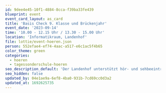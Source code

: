 ```yaml
---
id: 9dee4e45-10f1-4884-8cca-f39ba33fe439
blueprint: event
event_card_layout: as_card
title: 'Basis Check 9. Klasse und Brückenjahr'
event_date: '2023-09-14'
time: '10.00 - 12.15 Uhr / 13.30 - 15.00 Uhr'
location: 'Informatikraum, Landenhof'
file: lottie/event-hoeren.json
person: 552efae4-ef74-4aac-a517-e6c1ac5f4b65
color_theme: green
categories:
  - hoeren
  - tagessonderschule-hoeren
seo_description_default: 'Der Landenhof unterstützt hör- und sehbeeinträchtigte Kinder & Jugendliche in ihrem selbstbestimmten Leben durch Förderung ihrer Fähigkeiten & Entwicklung'
seo_hidden: false
updated_by: 04e1ae9a-6ef8-4ba0-931b-7cd69cc0d3a2
updated_at: 1692625735
---
```


